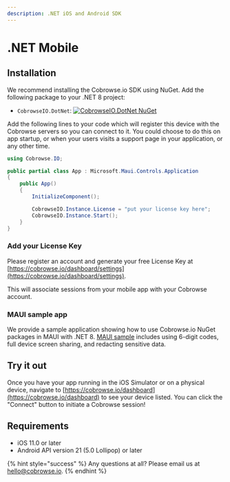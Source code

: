```yaml
---
description: .NET iOS and Android SDK
---
```


# .NET Mobile

## Installation

We recommend installing the Cobrowse.io SDK using NuGet. Add the following package to your .NET 8 project:

* `CobrowseIO.DotNet`: [![CobrowseIO.DotNet NuGet](https://img.shields.io/nuget/v/CobrowseIO.DotNet.svg?label=CobrowseIO.DotNet)](https://www.nuget.org/packages/CobrowseIO.DotNet/)

Add the following lines to your code which will register this device with the Cobrowse servers so you can connect to it. You could choose to do this on app startup, or when your users visits a support page in your application, or any other time.

```csharp
using Cobrowse.IO;

public partial class App : Microsoft.Maui.Controls.Application
{
    public App()
    {
        InitializeComponent();

        CobrowseIO.Instance.License = "put your license key here";
        CobrowseIO.Instance.Start();
    }
}
```

### Add your License Key

Please register an account and generate your free License Key at [https://cobrowse.io/dashboard/settings](https://cobrowse.io/dashboard/settings).

This will associate sessions from your mobile app with your Cobrowse account.

### MAUI sample app

We provide a sample application showing how to use Cobrowse.io NuGet packages in MAUI with .NET 8. [MAUI sample](https://github.com/cobrowseio/cobrowse-sdk-dotnet-mobile/tree/master/Sample) includes using 6-digit codes, full device screen sharing, and redacting sensitive data.

## Try it out

Once you have your app running in the iOS Simulator or on a physical device, navigate to [https://cobrowse.io/dashboard](https://cobrowse.io/dashboard) to see your device listed. You can click the "Connect" button to initiate a Cobrowse session!

## Requirements

* iOS 11.0 or later
* Android API version 21 (5.0 Lollipop) or later

{% hint style="success" %}
Any questions at all? Please email us at [hello@cobrowse.io](mailto:hello@cobrowse.io).
{% endhint %}
